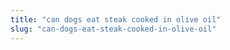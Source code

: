 ```yaml
---
title: "can dogs eat steak cooked in olive oil"
slug: "can-dogs-eat-steak-cooked-in-olive-oil"
---
```


